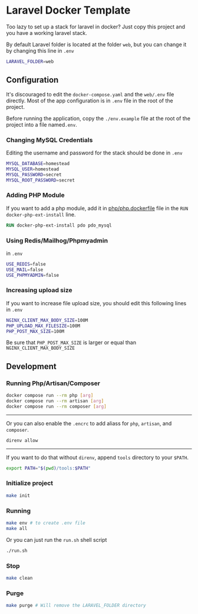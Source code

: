 # Laravel Docker Template
Too lazy to set up a stack for laravel in docker? Just copy this project and you have a working laravel stack.

By default Laravel folder is located at the folder `web`, but you can change it by changing this line in `.env`
``` bash
LARAVEL_FOLDER=web
```

## Configuration
It's discouraged to edit the `docker-compose.yaml` and the `web/.env` file directly. Most of the app configuration is in `.env` file in the root of the project. 

Before running the application, copy the `./env.example` file at the root of the project into a file named`.env`.

### Changing MySQL Credentials
Editing the username and password for the stack should be done in `.env`

``` bash
MYSQL_DATABASE=homestead
MYSQL_USER=homestead
MYSQL_PASSWORD=secret
MYSQL_ROOT_PASSWORD=secret
```

### Adding PHP Module 
If you want to add a php module, add it in [php/php.dockerfile](php/php.dockerfile) file in the `RUN docker-php-ext-install` line.

``` dockerfile
RUN docker-php-ext-install pdo pdo_mysql
```

### Using Redis/Mailhog/Phpmyadmin
in `.env`
``` bash
USE_REDIS=false
USE_MAIL=false
USE_PHPMYADMIN=false
```

### Increasing upload size
If you want to increase file upload size, you should edit this following lines in `.env`
``` bash
NGINX_CLIENT_MAX_BODY_SIZE=100M
PHP_UPLOAD_MAX_FILESIZE=100M
PHP_POST_MAX_SIZE=100M
```
Be sure that `PHP_POST_MAX_SIZE`  is larger or equal than `NGINX_CLIENT_MAX_BODY_SIZE`

## Development

### Running Php/Artisan/Composer
``` bash
docker compose run --rm php [arg]
docker compose run --rm artisan [arg]
docker compose run --rm composer [arg]
```

---
Or you can also enable the `.encrc` to add aliass for `php`, `artisan`, and `composer`. 
``` bash
direnv allow
```

---
If you want to do that without `direnv`, append `tools` directory to your `$PATH`.
``` bash
export PATH="$(pwd)/tools:$PATH"
```

### Initialize project
``` bash
make init
```

### Running
``` bash
make env # to create .env file
make all
```
Or you can just run the `run.sh` shell script
``` bash
./run.sh
```

### Stop
``` bash
make clean
```

### Purge
``` bash
make purge # Will remove the LARAVEL_FOLDER directory
```